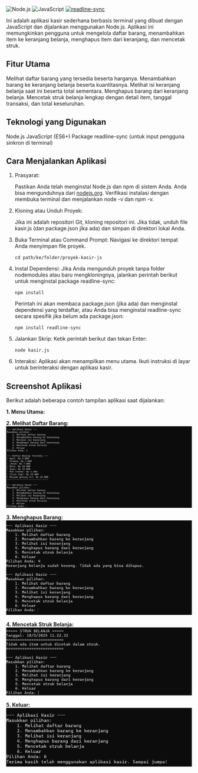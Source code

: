 ![Node.js](https://img.shields.io/badge/Node.js-339933?style=for-the-badge&logo=nodedotjs&logoColor=white)
![JavaScript](https://img.shields.io/badge/JavaScript-F7DF1E?style=for-the-badge&logo=javascript&logoColor=black)
[![readline-sync](https://img.shields.io/npm/v/readline-sync?style=for-the-badge&label=readline-sync&color=blue)](https://www.npmjs.com/package/readline-sync)

Ini adalah aplikasi kasir sederhana berbasis terminal yang dibuat dengan JavaScript dan dijalankan menggunakan Node.js. Aplikasi ini memungkinkan pengguna untuk mengelola daftar barang, menambahkan item ke keranjang belanja, menghapus item dari keranjang, dan mencetak struk.

Fitur Utama
-----------

   Melihat daftar barang yang tersedia beserta harganya.
   Menambahkan barang ke keranjang belanja beserta kuantitasnya.
   Melihat isi keranjang belanja saat ini beserta total sementara.
   Menghapus barang dari keranjang belanja.
   Mencetak struk belanja lengkap dengan detail item, tanggal transaksi, dan total keseluruhan.

Teknologi yang Digunakan
------------------------

   Node.js
   JavaScript (ES6+)
   Package readline-sync (untuk input pengguna sinkron di terminal)

Cara Menjalankan Aplikasi
-------------------------

1.  Prasyarat:
    
       Pastikan Anda telah menginstal Node.js dan npm di sistem Anda. Anda bisa mengunduhnya dari [nodejs.org](https://nodejs.org/).
       Verifikasi instalasi dengan membuka terminal dan menjalankan node -v dan npm -v.
2.  Kloning atau Unduh Proyek:
    
       Jika ini adalah repositori Git, kloning repositori ini.
       Jika tidak, unduh file kasir.js (dan package.json jika ada) dan simpan di direktori lokal Anda.
3.  Buka Terminal atau Command Prompt: Navigasi ke direktori tempat Anda menyimpan file proyek.
    
        cd path/ke/folder/proyek-kasir-js
        
    
4.  Instal Dependensi: Jika Anda mengunduh proyek tanpa folder nodemodules atau baru mengkloningnya, jalankan perintah berikut untuk menginstal package readline-sync:
    
        npm install
        
    
    Perintah ini akan membaca package.json (jika ada) dan menginstal dependensi yang terdaftar, atau Anda bisa menginstal readline-sync secara spesifik jika belum ada package.json:
    
        npm install readline-sync
        
    
5.  Jalankan Skrip: Ketik perintah berikut dan tekan Enter:
    
        node kasir.js
        
    
6.  Interaksi: Aplikasi akan menampilkan menu utama. Ikuti instruksi di layar untuk berinteraksi dengan aplikasi kasir.
    

Screenshot Aplikasi
------------------

Berikut adalah beberapa contoh tampilan aplikasi saat dijalankan:

**1. Menu Utama:**


**2. Melihat Daftar Barang:**
![Melihat Daftar Barang](screenshots/melihat_daftar_barang.png)

**3. Menghapus Barang:**
![Menghapus Barang dari Keranjang](screenshots/menghapus_barang.png)

**4. Mencetak Struk Belanja:**
![Contoh Struk Belanja yang Dicetak](screenshots/mencetak_struk.png)

**5. Keluar:**
![Keluar dari Aplikasi](screenshots/keluar.png)
